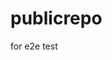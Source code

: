 # publicrepo
for e2e test




































































































































































































































































































































































































































































































































































































































































































































































































































































































































































































































































































































































































































































































































































































































































































